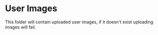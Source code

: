 # User Images

This folder will contain uploaded user images, if it doesn't exist uploading images will fail.
